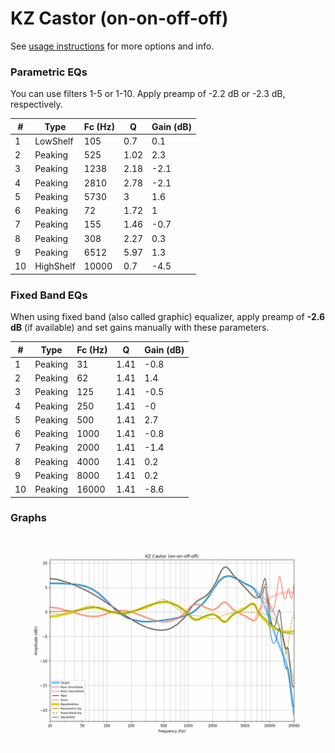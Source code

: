 # KZ Castor (on-on-off-off)
See [usage instructions](https://github.com/jaakkopasanen/AutoEq#usage) for more options and info.

### Parametric EQs
You can use filters 1-5 or 1-10. Apply preamp of -2.2 dB or -2.3 dB, respectively.

|   # | Type      |   Fc (Hz) |    Q |   Gain (dB) |
|-----|-----------|-----------|------|-------------|
|   1 | LowShelf  |       105 | 0.7  |         0.1 |
|   2 | Peaking   |       525 | 1.02 |         2.3 |
|   3 | Peaking   |      1238 | 2.18 |        -2.1 |
|   4 | Peaking   |      2810 | 2.78 |        -2.1 |
|   5 | Peaking   |      5730 | 3    |         1.6 |
|   6 | Peaking   |        72 | 1.72 |         1   |
|   7 | Peaking   |       155 | 1.46 |        -0.7 |
|   8 | Peaking   |       308 | 2.27 |         0.3 |
|   9 | Peaking   |      6512 | 5.97 |         1.3 |
|  10 | HighShelf |     10000 | 0.7  |        -4.5 |

### Fixed Band EQs
When using fixed band (also called graphic) equalizer, apply preamp of **-2.6 dB** (if available) and set gains manually with these parameters.

|   # | Type    |   Fc (Hz) |    Q |   Gain (dB) |
|-----|---------|-----------|------|-------------|
|   1 | Peaking |        31 | 1.41 |        -0.8 |
|   2 | Peaking |        62 | 1.41 |         1.4 |
|   3 | Peaking |       125 | 1.41 |        -0.5 |
|   4 | Peaking |       250 | 1.41 |        -0   |
|   5 | Peaking |       500 | 1.41 |         2.7 |
|   6 | Peaking |      1000 | 1.41 |        -0.8 |
|   7 | Peaking |      2000 | 1.41 |        -1.4 |
|   8 | Peaking |      4000 | 1.41 |         0.2 |
|   9 | Peaking |      8000 | 1.41 |         0.2 |
|  10 | Peaking |     16000 | 1.41 |        -8.6 |

### Graphs
![](./KZ%20Castor%20(on-on-off-off).png)
